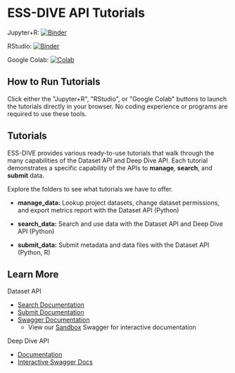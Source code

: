# ESS-DIVE API Tutorials

Jupyter+R: [![Binder](https://mybinder.org/badge_logo.svg)](https://mybinder.org/v2/gh/ess-dive/essdive-tutorials/main)

RStudio: [![Binder](https://mybinder.org/badge_logo.svg)](https://mybinder.org/v2/gh/ess-dive/essdive-tutorials/main?urlpath=rstudio)

Google Colab: [![Colab](https://colab.research.google.com/assets/colab-badge.svg)](https://colab.research.google.com/github/ess-dive/essdive-tutorials)

## How to Run Tutorials
Click either the "Jupyter+R", "RStudio", or "Google Colab" buttons to launch the tutorials directly in your browser. No coding experience or programs are required to use these tools.

## Tutorials
ESS-DIVE provides various ready-to-use tutorials that walk through the many capabilities of the Dataset API and Deep Dive API.
Each tutorial demonstrates a specific capability of the APIs to **manage**, 
**search**, and **submit** data.   

Explore the folders to see what tutorials we have to offer.

- **manage_data:** Lookup project datasets, change dataset permissions, and export metrics report with the Dataset API (Python)

- **search_data:** Search and use data with the Dataset API and Deep Dive API (Python) 

- **submit_data:** Submit metadata and data files with the Dataset API (Python, R)

## Learn More
Dataset API
- [Search Documentation](https://docs.ess-dive.lbl.gov/searching-and-accessing-data/search-with-dataset-api)
- [Submit Documentation](https://docs.ess-dive.lbl.gov/programmatic-tools/ess-dive-dataset-api)
- [Swagger Documentation](https://api.ess-dive.lbl.gov/#/)
   - View our [Sandbox](https://api-sandbox.ess-dive.lbl.gov/#/) Swagger for interactive documentation 

Deep Dive API
- [Documentation](https://docs.ess-dive.lbl.gov/searching-and-accessing-data/search-with-deep-dive-api)
- [Interactive Swagger Docs](https://fusion.ess-dive.lbl.gov/)
